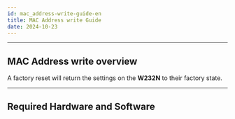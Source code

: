 ```yaml
---
id: mac_address-write-guide-en
title: MAC Address write Guide
date: 2024-10-23
---
```




-----



## MAC Address write overview

A factory reset will return the settings on the **W232N** to their factory state.



-----



## Required Hardware and Software


<!--
### Hardware

  - W232N
  - 5~36V Power adapter
  - Cables (Ethernet / Serial)


### Software

  - WIZnet S2E Configuration Tool
	- [Download the Latest Version](https://github.com/Wiznet/WIZnet-S2E-Tool-GUI/releases/tag/V1.5.0)
    - [Download the Older Versions](https://github.com/Wiznet/WIZnet-S2E-Tool-GUI/releases)
    - [GitHub Repository](https://github.com/Wiznet/WIZnet-S2E-Tool-GUI)


-----
## How to factory reset the W232N

There are two ways to perform a W232N factory reset.

- [Using Config-Tool](#Using-Config-Tool)
- [Using Factory reset switch](#Using-Factory-reset-switch)

## Using Config Tool


### Step 1: Run Config-tool

Run installed **'Config-tool'**


### Step 2: Select ⑦Factory Rest from the top icon menu

<img src="/img/products/s2e_module/wiz5xxsr-rp/configuration_tool_manual/menu_icons.png" width="400" /> 


### step 3: Do factory reset

<img src="/img/products/w232n/config-fact.png" width="500" /> 

- select **Yes** 


### Step 4: Done

<img src="/img/products/w232n/config-fact-ok.png" width="500" /> 

- If the factory reset completed successfully, you'll see a completion notification.


## Using factory reset switch

### Step 1: Remove the top case

<img src="/img/products/w232n/Screw.png" width="200" />

- Remove the bolts on either side of the device to remove the top case

### Step 2: Click the Factory Reset switch

<img src="/img/products/w232n/fact_rst.png" width="400" />

- Press and hold the factory reset switch for 5 seconds with the W232N booting normally.
- The RUN, LINK, and TCP LEDs blink twice rapidly.

### Step 3: Done

- Use Config-tool to verify that it initialized properly.


-->
